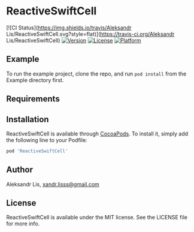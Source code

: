 # ReactiveSwiftCell

[![CI Status](https://img.shields.io/travis/Aleksandr Lis/ReactiveSwiftCell.svg?style=flat)](https://travis-ci.org/Aleksandr Lis/ReactiveSwiftCell)
[![Version](https://img.shields.io/cocoapods/v/ReactiveSwiftCell.svg?style=flat)](https://cocoapods.org/pods/ReactiveSwiftCell)
[![License](https://img.shields.io/cocoapods/l/ReactiveSwiftCell.svg?style=flat)](https://cocoapods.org/pods/ReactiveSwiftCell)
[![Platform](https://img.shields.io/cocoapods/p/ReactiveSwiftCell.svg?style=flat)](https://cocoapods.org/pods/ReactiveSwiftCell)

## Example

To run the example project, clone the repo, and run `pod install` from the Example directory first.

## Requirements

## Installation

ReactiveSwiftCell is available through [CocoaPods](https://cocoapods.org). To install
it, simply add the following line to your Podfile:

```ruby
pod 'ReactiveSwiftCell'
```

## Author

Aleksandr Lis, xandr.lisss@gmail.com

## License

ReactiveSwiftCell is available under the MIT license. See the LICENSE file for more info.
